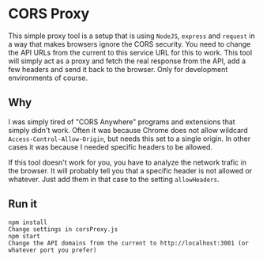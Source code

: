 # CORS Proxy

This simple proxy tool is a setup that is using `NodeJS`, `express` and `request` in a way that makes browsers ignore the CORS security. You need to change the API URLs from the current to this service URL for this to work. This tool will simply act as a proxy and fetch the real response from the API, add a few headers and send it back to the browser. Only for development environments of course.

## Why

I was simply tired of "CORS Anywhere" programs and extensions that simply didn't work. Often it was because Chrome does not allow wildcard `Access-Control-Allow-Origin`, but needs this set to a single origin. In other cases it was because I needed specific headers to be allowed.

If this tool doesn't work for you, you have to analyze the network trafic in the browser. It will probably tell you that a specific header is not allowed or whatever. Just add them in that case to the setting `allowHeaders`.

## Run it

```
npm install
Change settings in corsProxy.js
npm start
Change the API domains from the current to http://localhost:3001 (or whatever port you prefer)
```
